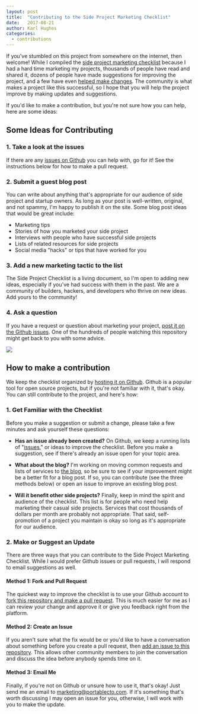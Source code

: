 ```yaml
---
layout: post
title:  "Contributing to the Side Project Marketing Checklist"
date:   2017-08-21
author: Karl Hughes
categories:
  - contributions
---
```


If you've stumbled on this project from somewhere on the internet, then welcome! While I compiled the [side project marketing checklist](https://www.sideprojectchecklist.com/marketing-checklist/) because I had a hard time marketing my projects, thousands of people have read and shared it, dozens of people have made suggestions for improving the project, and a few have even [helped make changes](https://github.com/karllhughes/side-project-marketing/graphs/contributors). The community is what makes a project like this successful, so I hope that you will help the project improve by making updates and suggestions.

If you'd like to make a contribution, but you're not sure how you can help, here are some ideas:

## Some Ideas for Contributing

### 1. Take a look at the issues

If there are any [issues on Github](https://github.com/karllhughes/side-project-marketing/issues) you can help with, go for it! See the instructions below for how to make a pull request.

### 2. Submit a guest blog post

You can write about anything that's appropriate for our audience of side project and startup owners. As long as your post is well-written, original, and not spammy, I'm happy to publish it on the site. Some blog post ideas that would be great include:
 
- Marketing tips
- Stories of how you marketed your side project
- Interviews with people who have successful side projects
- Lists of related resources for side projects
- Social media "hacks" or tips that have worked for you

### 3. Add a new marketing tactic to the list

The Side Project Checklist is a living document, so I'm open to adding new ideas, especially if you've had success with them in the past. We are a community of builders, hackers, and developers who thrive on new ideas. Add yours to the community!

### 4. Ask a question

If you have a request or question about marketing your project, [post it on the Github issues](https://github.com/karllhughes/side-project-marketing/issues). One of the hundreds of people watching this repository might get back to you with some advice.

![](https://i.imgur.com/oVpnacQ.jpg)

## How to make a contribution

We keep the checklist organized by [hosting it on Github](https://github.com/karllhughes/side-project-marketing). Github is a popular tool for open source projects, but if you're not familiar with it, that's okay. You can still contribute to the project, and here's how:

### 1. Get Familiar with the Checklist

Before you make a suggestion or submit a change, please take a few minutes and ask yourself these questions:

- **Has an issue already been created?** On Github, we keep a running lists of "[issues](https://github.com/karllhughes/side-project-marketing/issues)," or ideas to improve the checklist. Before you make a suggestion, see if there's already an issue open for your topic area.

- **What about the blog?** I'm working on moving common requests and lists of services to [the blog](https://www.sideprojectchecklist.com/blog/), so be sure to see if your improvement might be a better fit for a blog post. If so, you can contribute (see the three methods below) or open an issue to improve an existing blog post.

- **Will it benefit other side projects?** Finally, keep in mind the spirit and audience of the checklist. This list is for people who need help marketing their casual side projects. Services that cost thousands of dollars per month are probably not appropriate. That said, self-promotion of a project you maintain is okay so long as it's appropriate for our audience.

### 2. Make or Suggest an Update

There are three ways that you can contribute to the Side Project Marketing Checklist. While I would prefer Github issues or pull requests, I will respond to email suggestions as well.

#### Method 1: Fork and Pull Request

The quickest way to improve the checklist is to use your Github account to [fork this repository and make a pull request](https://blog.scottlowe.org/2015/01/27/using-fork-branch-git-workflow/). This is much easier for me as I can review your change and approve it or give you feedback right from the platform.

#### Method 2: Create an Issue

If you aren't sure what the fix would be or you'd like to have a conversation about something before you create a pull request, then [add an issue to this repository](https://help.github.com/articles/creating-an-issue/). This allows other community members to join the conversation and discuss the idea before anybody spends time on it.

#### Method 3: Email Me

Finally, if you're not on Github or unsure how to use it, that's okay! Just send me an email to [marketing@portablecto.com](mailto:marketing@portablecto.com). If it's something that's worth discussing I may open an issue for you, otherwise, I will work with you to make the update.

